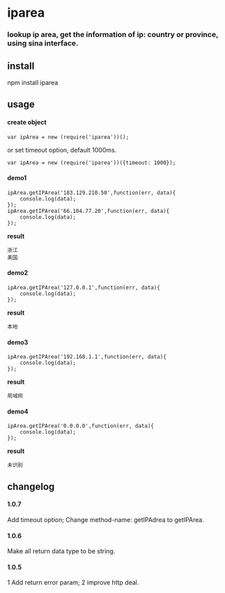 iparea
========
### lookup ip area, get the information of ip: country or province, using sina interface.

## install

npm install iparea

## usage

#### create object

```
var ipArea = new (require('iparea'))();
```
or set timeout option, default 1000ms.
```
var ipArea = new (require('iparea'))({timeout: 1000});
```

#### demo1

```
ipArea.getIPArea('183.129.210.50',function(err, data){
	console.log(data);
});
ipArea.getIPArea('66.104.77.20',function(err, data){
	console.log(data);
});
```

**result**

```
浙江
美国
```

#### demo2

```
ipArea.getIPArea('127.0.0.1',function(err, data){
	console.log(data);
});
```

**result**

```
本地
```

#### demo3

```
ipArea.getIPArea('192.168.1.1',function(err, data){
	console.log(data);
});
```

**result**

```
局域网
```

#### demo4

```
ipArea.getIPArea('0.0.0.0',function(err, data){
	console.log(data);
});
```

**result**

```
未识别
```

## changelog

#### 1.0.7

Add timeout option;
Change method-name: getIPAdrea to getIPArea.

#### 1.0.6

Make all return data type to be string.

#### 1.0.5

1 Add return error param;
2 improve http deal.